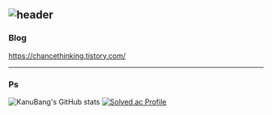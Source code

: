![header](https://capsule-render.vercel.app/api?type=waving&color=timeGradient&text=Welcome%20to%20ChanWu's%20GitHub%20👋&animation=twinkling&fontSize=30&fontAlignY=40&fontAlign=70&height=250)
---

### Blog
https://chancethinking.tistory.com/

---

### Ps
![KanuBang's GitHub stats](https://github-readme-stats.vercel.app/api?username=kanuBang&show_icons=true&theme=radical)
[![Solved.ac Profile](http://mazassumnida.wtf/api/v2/generate_badge?boj=gdrffg)](https://solved.ac/gdrffg/)
